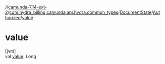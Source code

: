 //[camunda-7.14-ext-2](../../../../index.md)/[com.hydra_billing.camunda.api.hydra.common_types](../../index.md)/[DocumentState](../index.md)/[Authorized](index.md)/[value](value.md)

# value

[jvm]\
val [value](value.md): Long
